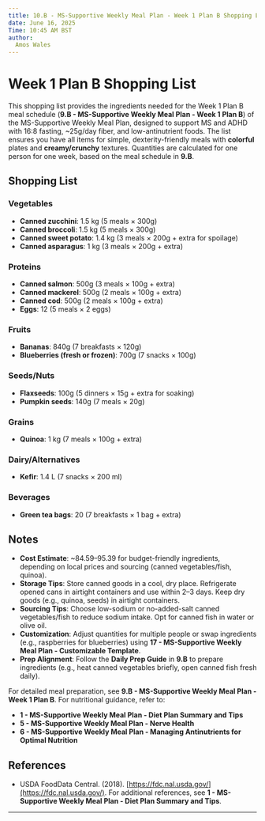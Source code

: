 ```yaml
---
title: 10.B - MS-Supportive Weekly Meal Plan - Week 1 Plan B Shopping List
date: June 16, 2025
Time: 10:45 AM BST
author:
  Amos Wales
---
```


# Week 1 Plan B Shopping List

This shopping list provides the ingredients needed for the Week 1 Plan B meal schedule (**9.B - MS-Supportive Weekly Meal Plan - Week 1 Plan B**) of the MS-Supportive Weekly Meal Plan, designed to support MS and ADHD with 16:8 fasting, ~25g/day fiber, and low-antinutrient foods. The list ensures you have all items for simple, dexterity-friendly meals with **colorful** plates and **creamy/crunchy** textures. Quantities are calculated for one person for one week, based on the meal schedule in **9.B**.

## Shopping List

### Vegetables
- **Canned zucchini**: 1.5 kg (5 meals × 300g)
- **Canned broccoli**: 1.5 kg (5 meals × 300g)
- **Canned sweet potato**: 1.4 kg (3 meals × 200g + extra for spoilage)
- **Canned asparagus**: 1 kg (3 meals × 200g + extra)

### Proteins
- **Canned salmon**: 500g (3 meals × 100g + extra)
- **Canned mackerel**: 500g (2 meals × 100g + extra)
- **Canned cod**: 500g (2 meals × 100g + extra)
- **Eggs**: 12 (5 meals × 2 eggs)

### Fruits
- **Bananas**: 840g (7 breakfasts × 120g)
- **Blueberries (fresh or frozen)**: 700g (7 snacks × 100g)

### Seeds/Nuts
- **Flaxseeds**: 100g (5 dinners × 15g + extra for soaking)
- **Pumpkin seeds**: 140g (7 meals × 20g)

### Grains
- **Quinoa**: 1 kg (7 meals × 100g + extra)

### Dairy/Alternatives
- **Kefir**: 1.4 L (7 snacks × 200 ml)

### Beverages
- **Green tea bags**: 20 (7 breakfasts × 1 bag + extra)

## Notes
- **Cost Estimate**: ~$84.59–$95.39 for budget-friendly ingredients, depending on local prices and sourcing (canned vegetables/fish, quinoa).
- **Storage Tips**: Store canned goods in a cool, dry place. Refrigerate opened cans in airtight containers and use within 2–3 days. Keep dry goods (e.g., quinoa, seeds) in airtight containers.
- **Sourcing Tips**: Choose low-sodium or no-added-salt canned vegetables/fish to reduce sodium intake. Opt for canned fish in water or olive oil.
- **Customization**: Adjust quantities for multiple people or swap ingredients (e.g., raspberries for blueberries) using **17 - MS-Supportive Weekly Meal Plan - Customizable Template**.
- **Prep Alignment**: Follow the **Daily Prep Guide** in **9.B** to prepare ingredients (e.g., heat canned vegetables briefly, open canned fish fresh daily).

For detailed meal preparation, see **9.B - MS-Supportive Weekly Meal Plan - Week 1 Plan B**. For nutritional guidance, refer to:
- **1 - MS-Supportive Weekly Meal Plan - Diet Plan Summary and Tips**
- **5 - MS-Supportive Weekly Meal Plan - Nerve Health**
- **6 - MS-Supportive Weekly Meal Plan - Managing Antinutrients for Optimal Nutrition**

## References
- USDA FoodData Central. (2018). [https://fdc.nal.usda.gov/](https://fdc.nal.usda.gov/).
For additional references, see **1 - MS-Supportive Weekly Meal Plan - Diet Plan Summary and Tips**.

---